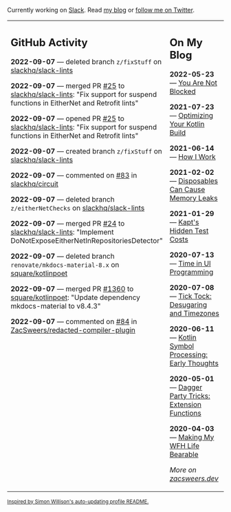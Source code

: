 Currently working on [Slack](https://slack.com/). Read [my blog](https://zacsweers.dev/) or [follow me on Twitter](https://twitter.com/ZacSweers).

<table><tr><td valign="top" width="60%">

## GitHub Activity
<!-- githubActivity starts -->
**2022-09-07** — deleted branch `z/fixStuff` on [slackhq/slack-lints](https://github.com/slackhq/slack-lints)

**2022-09-07** — merged PR [#25](https://github.com/slackhq/slack-lints/pull/25) to [slackhq/slack-lints](https://github.com/slackhq/slack-lints): "Fix support for suspend functions in EitherNet and Retrofit lints"

**2022-09-07** — opened PR [#25](https://github.com/slackhq/slack-lints/pull/25) to [slackhq/slack-lints](https://github.com/slackhq/slack-lints): "Fix support for suspend functions in EitherNet and Retrofit lints"

**2022-09-07** — created branch `z/fixStuff` on [slackhq/slack-lints](https://github.com/slackhq/slack-lints)

**2022-09-07** — commented on [#83](https://github.com/slackhq/circuit/issues/83#issuecomment-1239861770) in [slackhq/circuit](https://github.com/slackhq/circuit)

**2022-09-07** — deleted branch `z/eitherNetChecks` on [slackhq/slack-lints](https://github.com/slackhq/slack-lints)

**2022-09-07** — merged PR [#24](https://github.com/slackhq/slack-lints/pull/24) to [slackhq/slack-lints](https://github.com/slackhq/slack-lints): "Implement DoNotExposeEitherNetInRepositoriesDetector"

**2022-09-07** — deleted branch `renovate/mkdocs-material-8.x` on [square/kotlinpoet](https://github.com/square/kotlinpoet)

**2022-09-07** — merged PR [#1360](https://github.com/square/kotlinpoet/pull/1360) to [square/kotlinpoet](https://github.com/square/kotlinpoet): "Update dependency mkdocs-material to v8.4.3"

**2022-09-07** — commented on [#84](https://github.com/ZacSweers/redacted-compiler-plugin/issues/84#issuecomment-1239716886) in [ZacSweers/redacted-compiler-plugin](https://github.com/ZacSweers/redacted-compiler-plugin)
<!-- githubActivity ends -->
</td><td valign="top" width="40%">

## On My Blog
<!-- blog starts -->
**2022-05-23** — [You Are Not Blocked](https://www.zacsweers.dev/you-are-not-blocked/)

**2021-07-23** — [Optimizing Your Kotlin Build](https://www.zacsweers.dev/optimizing-your-kotlin-build/)

**2021-06-14** — [How I Work](https://www.zacsweers.dev/how-i-work/)

**2021-02-02** — [Disposables Can Cause Memory Leaks](https://www.zacsweers.dev/disposables-can-cause-memory-leaks/)

**2021-01-29** — [Kapt's Hidden Test Costs](https://www.zacsweers.dev/kapts-hidden-test-costs/)

**2020-07-13** — [Time in UI Programming](https://www.zacsweers.dev/time-in-ui/)

**2020-07-08** — [Tick Tock: Desugaring and Timezones](https://www.zacsweers.dev/ticktock-desugaring-timezones/)

**2020-06-11** — [Kotlin Symbol Processing: Early Thoughts](https://www.zacsweers.dev/kotlin-symbol-processor-early-thoughts/)

**2020-05-01** — [Dagger Party Tricks: Extension Functions](https://www.zacsweers.dev/dagger-party-tricks-extension-functions/)

**2020-04-03** — [Making My WFH Life Bearable](https://www.zacsweers.dev/making-wfh-life-bearable/)
<!-- blog ends -->
_More on [zacsweers.dev](https://zacsweers.dev/)_
</td></tr></table>

<sub><a href="https://simonwillison.net/2020/Jul/10/self-updating-profile-readme/">Inspired by Simon Willison's auto-updating profile README.</a></sub>